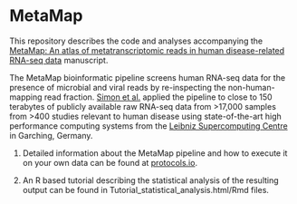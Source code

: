 # MetaMap

This repository describes the code and analyses accompanying the [MetaMap: An atlas of metatranscriptomic reads in human disease-related RNA-seq data](https://www.biorxiv.org/content/early/2018/02/22/269092) manuscript.

The MetaMap bioinformatic pipeline screens human RNA-seq data for the presence of microbial and viral reads by re-inspecting the non-human-mapping read fraction. [Simon et al.](https://www.biorxiv.org/content/early/2018/02/22/269092) applied the pipeline to close to 150 terabytes of publicly available raw RNA-seq data from >17,000 samples from >400 studies relevant to human disease using state-of-the-art high performance computing systems from the [Leibniz Supercomputing Centre](https://www.lrz.de/services/compute/linux-cluster/) in Garching, Germany. 

1. Detailed information about the MetaMap pipeline and how to execute it on your own data can be found at [protocols.io](https://www.protocols.io/view/metamap-pipeline-msec6be).

2. An R based tutorial describing the statistical analysis of the resulting output can be found in Tutorial_statistical_analysis.html/Rmd files.


